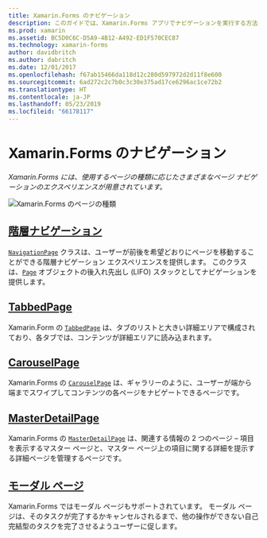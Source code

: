 ```yaml
---
title: Xamarin.Forms のナビゲーション
description: このガイドでは、Xamarin.Forms アプリでナビゲーションを実行する方法について説明します。 Xamarin.Forms には、使用するページの種類に応じたさまざまなページ ナビゲーションのエクスペリエンスが用意されています。
ms.prod: xamarin
ms.assetid: BC5D0C6C-D5A9-4B12-A492-ED1F570CEC87
ms.technology: xamarin-forms
author: davidbritch
ms.author: dabritch
ms.date: 12/01/2017
ms.openlocfilehash: f67ab15466da118d12c280d597972d2d11f8e600
ms.sourcegitcommit: 6ad272c2c7b0c3c30e375ad17ce6296ac1ce72b2
ms.translationtype: HT
ms.contentlocale: ja-JP
ms.lasthandoff: 05/23/2019
ms.locfileid: "66178117"
---
```

# <a name="xamarinforms-navigation"></a>Xamarin.Forms のナビゲーション

_Xamarin.Forms には、使用するページの種類に応じたさまざまなページ ナビゲーションのエクスペリエンスが用意されています。_

![](images/page-types.png "Xamarin.Forms のページの種類")

## <a name="hierarchical-navigationhierarchicalmd"></a>[階層ナビゲーション](hierarchical.md)

[`NavigationPage`](xref:Xamarin.Forms.NavigationPage) クラスは、ユーザーが前後を希望どおりにページを移動することができる階層ナビゲーション エクスペリエンスを提供します。 このクラスは、[`Page`](xref:Xamarin.Forms.Page) オブジェクトの後入れ先出し (LIFO) スタックとしてナビゲーションを提供します。

## <a name="tabbedpagetabbed-pagemd"></a>[TabbedPage](tabbed-page.md)

Xamarin.Form の [`TabbedPage`](xref:Xamarin.Forms.TabbedPage) は、タブのリストと大きい詳細エリアで構成されており、各タブでは、コンテンツが詳細エリアに読み込まれます。

## <a name="carouselpagecarousel-pagemd"></a>[CarouselPage](carousel-page.md)

Xamarin.Forms の [`CarouselPage`](xref:Xamarin.Forms.CarouselPage) は、ギャラリーのように、ユーザーが端から端までスワイプしてコンテンツの各ページをナビゲートできるページです。

## <a name="masterdetailpagemaster-detail-pagemd"></a>[MasterDetailPage](master-detail-page.md)

Xamarin.Forms の [`MasterDetailPage`](xref:Xamarin.Forms.MasterDetailPage) は、関連する情報の 2 つのページ – 項目を表示するマスター ページと、マスター ページ上の項目に関する詳細を提示する詳細ページを管理するページです。

## <a name="modal-pagesmodalmd"></a>[モーダル ページ](modal.md)

Xamarin.Forms ではモーダル ページもサポートされています。 モーダル ページは、そのタスクが完了するかキャンセルされるまで、他の操作ができない自己完結型のタスクを完了させるようユーザーに促します。
